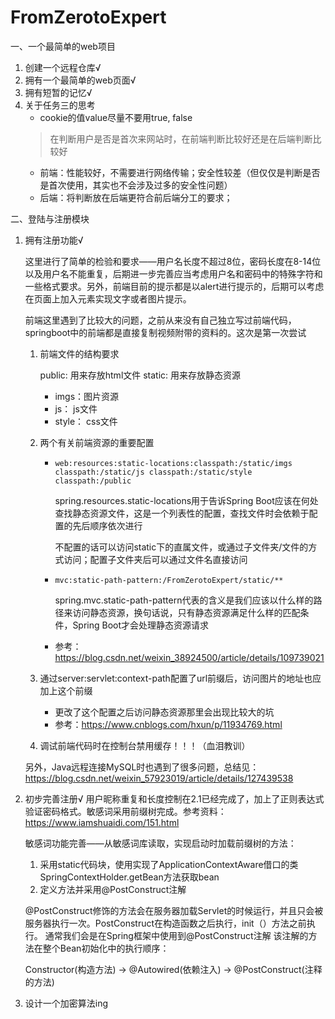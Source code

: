 # FromZerotoExpert
一、一个最简单的web项目
1. 创建一个远程仓库√
2. 拥有一个最简单的web页面√
3. 拥有短暂的记忆√
4. 关于任务三的思考
    * cookie的值value尽量不要用true, false 
   > 在判断用户是否是首次来网站时，在前端判断比较好还是在后端判断比较好
    * 前端：性能较好，不需要进行网络传输；安全性较差（但仅仅是判断是否是首次使用，其实也不会涉及过多的安全性问题）
    * 后端：将判断放在后端更符合前后端分工的要求；

二、登陆与注册模块
1. 拥有注册功能√

   这里进行了简单的检验和要求——用户名长度不超过8位，密码长度在8-14位以及用户名不能重复，后期进一步完善应当考虑用户名和密码中的特殊字符和一些格式要求。另外，前端目前的提示都是以alert进行提示的，后期可以考虑在页面上加入元素实现文字或者图片提示。

   前端这里遇到了比较大的问题，之前从来没有自己独立写过前端代码，springboot中的前端都是直接复制视频附带的资料的。这次是第一次尝试
   
   1. 前端文件的结构要求

      public: 用来存放html文件
      static: 用来存放静态资源
         
         - imgs：图片资源
         - js： js文件
         - style： css文件
   2. 两个有关前端资源的重要配置
      
      * `web:resources:static-locations:classpath:/static/imgs classpath:/static/js classpath:/static/style classpath:/public`
         
         spring.resources.static-locations用于告诉Spring Boot应该在何处查找静态资源文件，这是一个列表性的配置，查找文件时会依赖于配置的先后顺序依次进行
      
         不配置的话可以访问static下的直属文件，或通过子文件夹/文件的方式访问；配置子文件夹后可以通过文件名直接访问
      
      * `mvc:static-path-pattern:/FromZerotoExpert/static/**`
         
         spring.mvc.static-path-pattern代表的含义是我们应该以什么样的路径来访问静态资源，换句话说，只有静态资源满足什么样的匹配条件，Spring Boot才会处理静态资源请求
      * 参考：https://blog.csdn.net/weixin_38924500/article/details/109739021
   3. 通过server:servlet:context-path配置了url前缀后，访问图片的地址也应加上这个前缀
      * 更改了这个配置之后访问静态资源那里会出现比较大的坑
      * 参考：https://www.cnblogs.com/hxun/p/11934769.html
   4. 调试前端代码时在控制台禁用缓存！！！（血泪教训）
   
   另外，Java远程连接MySQL时也遇到了很多问题，总结见：https://blog.csdn.net/weixin_57923019/article/details/127439538
2. 初步完善注册√
   用户昵称重复和长度控制在2.1已经完成了，加上了正则表达式验证密码格式。敏感词采用前缀树完成。参考资料：https://www.iamshuaidi.com/151.html
   
   敏感词功能完善——从敏感词库读取，实现启动时加载前缀树的方法：
   1. 采用static代码块，使用实现了ApplicationContextAware借口的类SpringContextHolder.getBean方法获取bean
   2. 定义方法并采用@PostConstruct注解

   @PostConstruct修饰的方法会在服务器加载Servlet的时候运行，并且只会被服务器执行一次。PostConstruct在构造函数之后执行，init（）方法之前执行。 通常我们会是在Spring框架中使用到@PostConstruct注解 该注解的方法在整个Bean初始化中的执行顺序：

   Constructor(构造方法) -> @Autowired(依赖注入) -> @PostConstruct(注释的方法)

3. 设计一个加密算法ing